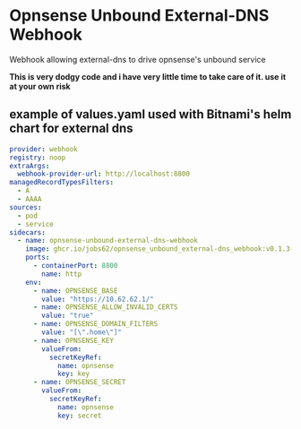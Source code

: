 # Opnsense Unbound External-DNS Webhook

Webhook allowing external-dns to drive opnsense's unbound service

  **This is very dodgy code and i have very little time to take care of it. use it at your own risk**

## example of values.yaml used with Bitnami's helm chart for external dns

```yaml
provider: webhook
registry: noop
extraArgs:
  webhook-provider-url: http://localhost:8800
managedRecordTypesFilters:
  - A
  - AAAA
sources:
  - pod
  - service
sidecars:
  - name: opnsense-unbound-external-dns-webhook
    image: ghcr.io/jobs62/opnsense_unbound_external-dns_webhook:v0.1.3-rc1
    ports:
      - containerPort: 8800
        name: http
    env:
      - name: OPNSENSE_BASE
        value: "https://10.62.62.1/"
      - name: OPNSENSE_ALLOW_INVALID_CERTS
        value: "true"
      - name: OPNSENSE_DOMAIN_FILTERS
        value: "[\".home\"]"
      - name: OPNSENSE_KEY
        valueFrom:
          secretKeyRef:
            name: opnsense
            key: key
      - name: OPNSENSE_SECRET
        valueFrom:
          secretKeyRef:
            name: opnsense
            key: secret
```
